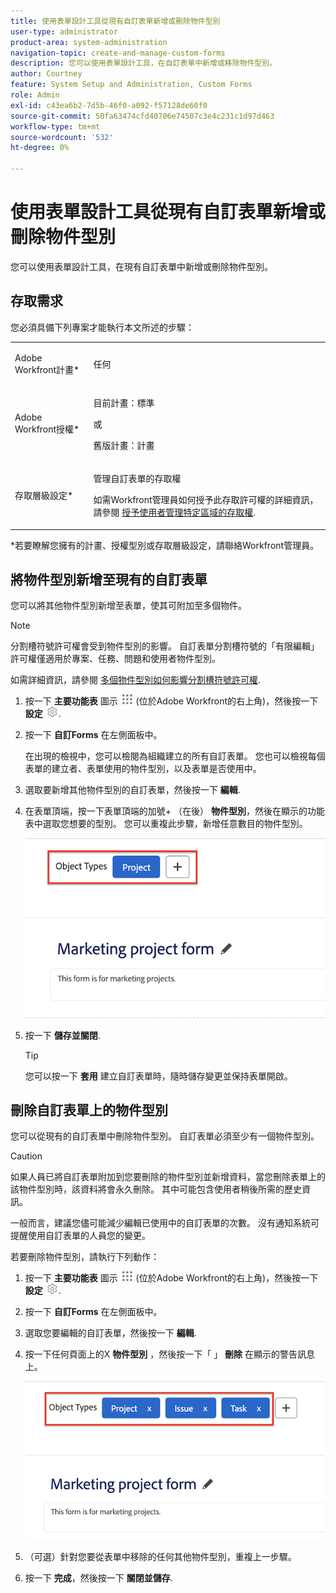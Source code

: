 ```yaml
---
title: 使用表單設計工具從現有自訂表單新增或刪除物件型別
user-type: administrator
product-area: system-administration
navigation-topic: create-and-manage-custom-forms
description: 您可以使用表單設計工具，在自訂表單中新增或移除物件型別。
author: Courtney
feature: System Setup and Administration, Custom Forms
role: Admin
exl-id: c43ea6b2-7d5b-46f0-a092-f57128de60f0
source-git-commit: 50fa63474cfd40706e74507c3e4c231c1d97d463
workflow-type: tm+mt
source-wordcount: '532'
ht-degree: 0%

---
```


# 使用表單設計工具從現有自訂表單新增或刪除物件型別

您可以使用表單設計工具，在現有自訂表單中新增或刪除物件型別。

## 存取需求

您必須具備下列專案才能執行本文所述的步驟：

<table style="table-layout:auto"> 
 <col> 
 <col> 
 <tbody> 
  <tr data-mc-conditions=""> 
   <td role="rowheader"> <p>Adobe Workfront計畫*</p> </td> 
   <td>任何</td> 
  </tr> 
  <tr> 
   <td role="rowheader">Adobe Workfront授權*</td> 
   <td>
   <p>目前計畫：標準</p>
   <p>或</p>
   <p>舊版計畫：計畫</p></td> 
  </tr> 
  <tr data-mc-conditions=""> 
   <td role="rowheader">存取層級設定*</td> 
   <td><p>管理自訂表單的存取權</p> <p>如需Workfront管理員如何授予此存取許可權的詳細資訊，請參閱 <a href="/help/quicksilver/administration-and-setup/add-users/configure-and-grant-access/grant-users-admin-access-certain-areas.md" class="MCXref xref">授予使用者管理特定區域的存取權</a>.</p></td> 
  </tr>  
 </tbody> 
</table>

&#42;若要瞭解您擁有的計畫、授權型別或存取層級設定，請聯絡Workfront管理員。

## 將物件型別新增至現有的自訂表單

您可以將其他物件型別新增至表單，使其可附加至多個物件。

>[!NOTE]
>
>分割槽符號許可權會受到物件型別的影響。 自訂表單分割槽符號的「有限編輯」許可權僅適用於專案、任務、問題和使用者物件型別。
>
>如需詳細資訊，請參閱 [多個物件型別如何影響分割槽符號許可權](/help/quicksilver/administration-and-setup/customize-workfront/create-manage-custom-forms/form-designer/design-a-form/organize-a-form.md#how-multiple-object-types-can-affect-section-break-permissions).


1. 按一下 **主要功能表** 圖示 ![](assets/main-menu-icon.png) (位於Adobe Workfront的右上角)，然後按一下 **設定** ![](assets/gear-icon-settings.png).

1. 按一下 **自訂Forms** 在左側面板中。

   在出現的檢視中，您可以檢閱為組織建立的所有自訂表單。 您也可以檢視每個表單的建立者、表單使用的物件型別，以及表單是否使用中。

1. 選取要新增其他物件型別的自訂表單，然後按一下 **編輯**.

1. 在表單頂端，按一下表單頂端的加號+ （在後） **物件型別**，然後在顯示的功能表中選取您想要的型別。 您可以重複此步驟，新增任意數目的物件型別。

   ![](assets/add-new-object.png)

1. 按一下 **儲存並關閉**.

   >[!TIP]
   >
   >您可以按一下 **套用** 建立自訂表單時，隨時儲存變更並保持表單開啟。

## 刪除自訂表單上的物件型別

您可以從現有的自訂表單中刪除物件型別。 自訂表單必須至少有一個物件型別。

>[!CAUTION]
>
>如果人員已將自訂表單附加到您要刪除的物件型別並新增資料，當您刪除表單上的該物件型別時，該資料將會永久刪除。 其中可能包含使用者稍後所需的歷史資訊。
>
>一般而言，建議您儘可能減少編輯已使用中的自訂表單的次數。 沒有通知系統可提醒使用自訂表單的人員您的變更。

若要刪除物件型別，請執行下列動作：

1. 按一下 **主要功能表** 圖示 ![](assets/main-menu-icon.png) (位於Adobe Workfront的右上角)，然後按一下 **設定** ![](assets/gear-icon-settings.png).

1. 按一下 **自訂Forms** 在左側面板中。
1. 選取您要編輯的自訂表單，然後按一下 **編輯**.
1. 按一下任何頁面上的X **物件型別** ，然後按一下「 」 **刪除** 在顯示的警告訊息上。

   ![](assets/delete-object-types.png)

1. （可選）針對您要從表單中移除的任何其他物件型別，重複上一步驟。
1. 按一下 **完成**，然後按一下 **關閉並儲存**.
